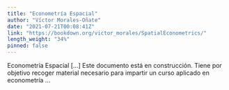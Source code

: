 ```yaml
---
title: "Econometría Espacial"
author: "Víctor Morales-Oñate"
date: "2021-07-21T00:08:41Z"
link: "https://bookdown.org/victor_morales/SpatialEconometrics/"
length_weight: "34%"
pinned: false
---
```


Econometría Espacial [...] Este documento está en construcción. Tiene por objetivo recoger material necesario para impartir un curso aplicado en econometría ...
